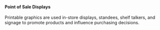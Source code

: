 #### Point of Sale Displays
Printable graphics are used in-store displays, standees, shelf talkers, and signage to promote products and influence purchasing decisions.

